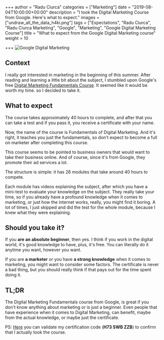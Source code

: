 +++
author = "Radu Ciurca"
categories = ["Marketing"]
date = "2019-08-04T10:00:00+00:00"
description = "I took the Digital Marketing Course from Google. Here's what to expect."
images = ["undraw_all_the_data_h4ki.png"]
tags = ["Expectations", "Radu Ciurca", "Radu Ciurca Marketing", "Google", "Marketing", "Google Digital Marketing Course"]
title = "What to expect from the Google Digital Marketing course"
weight = 10

+++
![Google Digital Marketing](/uploads/undraw_all_the_data_h4ki.svg "Marketing")

## Context

I really got interested in marketing in the beginning of this summer. After reading and learning a little bit about the subject, I stumbled upon Google's free [Digital Marketing Fundamentals Course](). It seemed like it would be worth my time. so I decided to take it.

## What to expect

The course takes approximately 40 hours to complete, and after that you can take a test and if you pass it, you receive a certificate with your name.

Now, the name of the course is Fundamentals of Digital Marketing. And it's right, it teaches you just the fundamentals, so don't expect to become a full on marketer after completing this course.

This course seems to be pointed to business owners that would want to take their business online. And of course, since it's from Google, they promote their ad services a lot.

The structure is simple: it has 26 modules that take around 40 hours to compete.

Each module has videos explaining the subject, after which you have a mini-test to evaluate your knowledge on the subject. They really take your time, so if you already have a profound knowledge when it comes to marketing, or just how the internet works, really, you might find it boring. A lot of times, I just skipped and did the test for the whole module, because I knew what they were explaining.

## Should you take it?

If you **are an absolute beginner**, then yes. I think if you work in the digital world, it's good knowledge to have, plus, it's free. You can literally do it anytime you want, however you want.

If you are **a marketer** or you have **a strong knowledge** when it comes to marketing, you might want to consider some factors. The certificate is never a bad thing, but you should really think if that pays out for the time spent doing it.

## TL;DR

The Digital Marketing Fundamentals course from Google, is great if you don't know anything about marketing or is just a beginner. Even people that have experience when it comes to Digital Marketing, can benefit, maybe from the actual knowledge, or maybe just the certificate.

PS: [Here]() you can validate my certification code (**H73 SWB ZZB**) to confirm that I actually took the course.